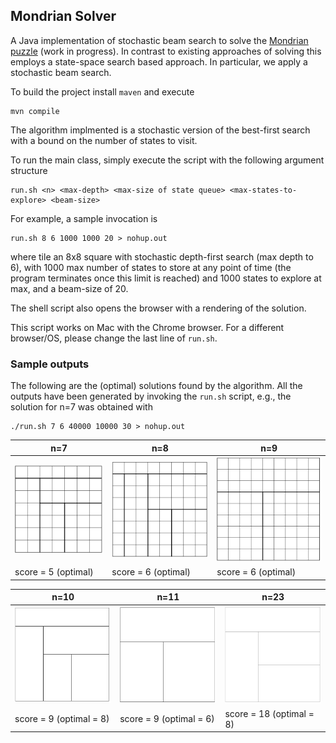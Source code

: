 
## Mondrian Solver

A Java implementation of stochastic beam search to solve the [Mondrian puzzle](https://mondrianpuzzle.appspot.com/index.html) (work in progress). In contrast to existing approaches of solving this employs a state-space search based approach.
In particular, we apply a stochastic beam search.   

To build the project install `maven` and execute
```
mvn compile
```

The algorithm implmented is a stochastic version of the best-first search with a bound on the number of states to visit.

To run the main class, simply execute the script with the following argument structure
```
run.sh <n> <max-depth> <max-size of state queue> <max-states-to-explore> <beam-size>
```
For example, a sample invocation is
```
run.sh 8 6 1000 1000 20 > nohup.out
```
where tile an 8x8 square with stochastic depth-first search (max depth to 6), with 1000 max number of states to store at any point of time (the program terminates once this limit is reached) and 1000 states to explore at max, and a beam-size of 20. 

The shell script also opens the browser with a rendering of the solution.

This script works on Mac with the Chrome browser. For a different browser/OS, please change the last line of `run.sh`. 

### Sample outputs

The following are the (optimal) solutions found by the algorithm. All the outputs have been generated by invoking the `run.sh` script,
e.g., the solution for n=7 was obtained with
```
./run.sh 7 6 40000 10000 30 > nohup.out
```

| n=7 | n=8 | n=9 |
|--|--|--|
|![7x7](sample_7.png)  |![8x8](sample_8.png)  |![9x9](sample_9.png) |
|score = 5 (optimal)| score = 6 (optimal) | score = 6 (optimal) |


| n=10 | n=11 | n=23 |
|--|--|--|
|![10x10](sample_10.png) | ![11x11](sample_11.png) | ![23x23](sample_23.png) |
|score = 9 (optimal = 8) | score = 9 (optimal = 6) | score = 18 (optimal = 8) |




